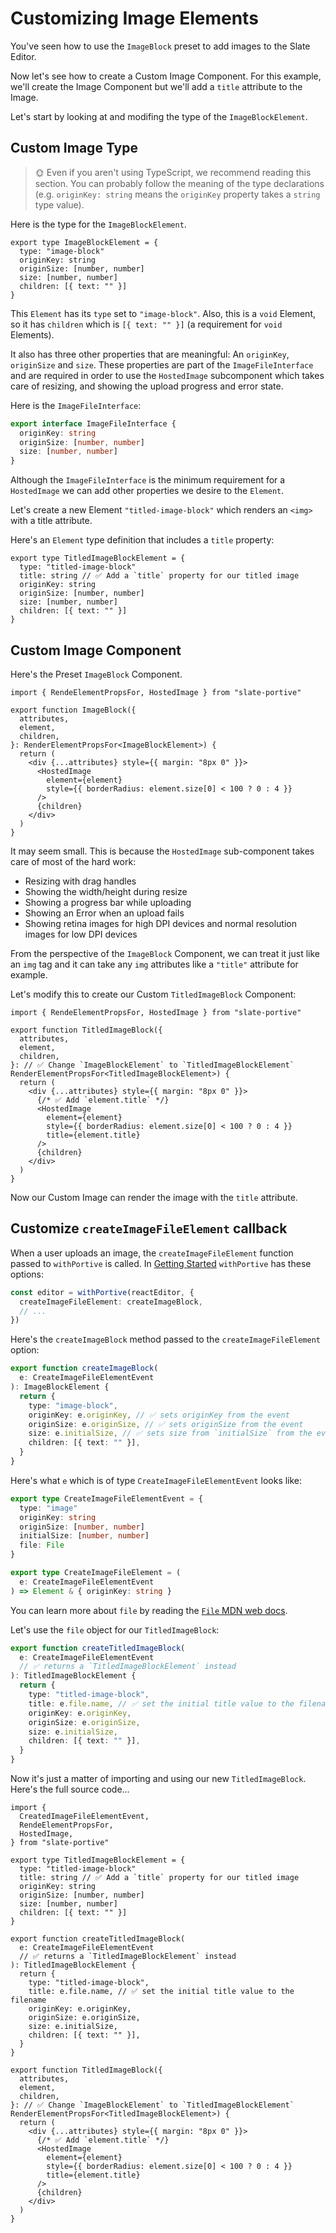 # Customizing Image Elements

You've seen how to use the `ImageBlock` preset to add images to the Slate Editor.

Now let's see how to create a Custom Image Component. For this example, we'll create the Image Component but we'll add a `title` attribute to the Image.

Let's start by looking at and modifing the type of the `ImageBlockElement`.

## Custom Image Type

> 🌞 Even if you aren't using TypeScript, we recommend reading this section. You can probably follow the meaning of the type declarations (e.g. `originKey: string` means the `originKey` property takes a `string` type value).

Here is the type for the `ImageBlockElement`.

```tsx
export type ImageBlockElement = {
  type: "image-block"
  originKey: string
  originSize: [number, number]
  size: [number, number]
  children: [{ text: "" }]
}
```

This `Element` has its `type` set to `"image-block"`. Also, this is a `void` Element, so it has `children` which is `[{ text: "" }]` (a requirement for `void` Elements).

It also has three other properties that are meaningful: An `originKey`, `originSize` and `size`. These properties are part of the `ImageFileInterface` and are required in order to use the `HostedImage` subcomponent which takes care of resizing, and showing the upload progress and error state.

Here is the `ImageFileInterface`:

```ts
export interface ImageFileInterface {
  originKey: string
  originSize: [number, number]
  size: [number, number]
}
```

Although the `ImageFileInterface` is the minimum requirement for a `HostedImage` we can add other properties we desire to the `Element`.

Let's create a new Element `"titled-image-block"` which renders an `<img>` with a title attribute.

Here's an `Element` type definition that includes a `title` property:

```tsx
export type TitledImageBlockElement = {
  type: "titled-image-block"
  title: string // ✅ Add a `title` property for our titled image
  originKey: string
  originSize: [number, number]
  size: [number, number]
  children: [{ text: "" }]
}
```

## Custom Image Component

Here's the Preset `ImageBlock` Component.

```tsx
import { RendeElementPropsFor, HostedImage } from "slate-portive"

export function ImageBlock({
  attributes,
  element,
  children,
}: RenderElementPropsFor<ImageBlockElement>) {
  return (
    <div {...attributes} style={{ margin: "8px 0" }}>
      <HostedImage
        element={element}
        style={{ borderRadius: element.size[0] < 100 ? 0 : 4 }}
      />
      {children}
    </div>
  )
}
```

It may seem small. This is because the `HostedImage` sub-component takes care of most of the hard work:

- Resizing with drag handles
- Showing the width/height during resize
- Showing a progress bar while uploading
- Showing an Error when an upload fails
- Showing retina images for high DPI devices and normal resolution images for low DPI devices

From the perspective of the `ImageBlock` Component, we can treat it just like an `img` tag and it can take any `img` attributes like a `"title"` attribute for example.

Let's modify this to create our Custom `TitledImageBlock` Component:

```tsx
import { RendeElementPropsFor, HostedImage } from "slate-portive"

export function TitledImageBlock({
  attributes,
  element,
  children,
}: // ✅ Change `ImageBlockElement` to `TitledImageBlockElement`
RenderElementPropsFor<TitledImageBlockElement>) {
  return (
    <div {...attributes} style={{ margin: "8px 0" }}>
      {/* ✅ Add `element.title` */}
      <HostedImage
        element={element}
        style={{ borderRadius: element.size[0] < 100 ? 0 : 4 }}
        title={element.title}
      />
      {children}
    </div>
  )
}
```

Now our Custom Image can render the image with the `title` attribute.

## Customize `createImageFileElement` callback

When a user uploads an image, the `createImageFileElement` function passed to `withPortive` is called. In [Getting Started](./01-getting-started.md) `withPortive` has these options:

```ts
const editor = withPortive(reactEditor, {
  createImageFileElement: createImageBlock,
  // ...
})
```

Here's the `createImageBlock` method passed to the `createImageFileElement` option:

```ts
export function createImageBlock(
  e: CreateImageFileElementEvent
): ImageBlockElement {
  return {
    type: "image-block",
    originKey: e.originKey, // ✅ sets originKey from the event
    originSize: e.originSize, // ✅ sets originSize from the event
    size: e.initialSize, // ✅ sets size from `initialSize` from the event
    children: [{ text: "" }],
  }
}
```

Here's what `e` which is of type `CreateImageFileElementEvent` looks like:

```ts
export type CreateImageFileElementEvent = {
  type: "image"
  originKey: string
  originSize: [number, number]
  initialSize: [number, number]
  file: File
}

export type CreateImageFileElement = (
  e: CreateImageFileElementEvent
) => Element & { originKey: string }
```

You can learn more about `file` by reading the [`File` MDN web docs](https://developer.mozilla.org/en-US/docs/Web/API/File).

Let's use the `file` object for our `TitledImageBlock`:

```ts
export function createTitledImageBlock(
  e: CreateImageFileElementEvent
  // ✅ returns a `TitledImageBlockElement` instead
): TitledImageBlockElement {
  return {
    type: "titled-image-block",
    title: e.file.name, // ✅ set the initial title value to the filename
    originKey: e.originKey,
    originSize: e.originSize,
    size: e.initialSize,
    children: [{ text: "" }],
  }
}
```

Now it's just a matter of importing and using our new `TitledImageBlock`. Here's the full source code...

```tsx
import {
  CreatedImageFileElementEvent,
  RendeElementPropsFor,
  HostedImage,
} from "slate-portive"

export type TitledImageBlockElement = {
  type: "titled-image-block"
  title: string // ✅ Add a `title` property for our titled image
  originKey: string
  originSize: [number, number]
  size: [number, number]
  children: [{ text: "" }]
}

export function createTitledImageBlock(
  e: CreateImageFileElementEvent
  // ✅ returns a `TitledImageBlockElement` instead
): TitledImageBlockElement {
  return {
    type: "titled-image-block",
    title: e.file.name, // ✅ set the initial title value to the filename
    originKey: e.originKey,
    originSize: e.originSize,
    size: e.initialSize,
    children: [{ text: "" }],
  }
}

export function TitledImageBlock({
  attributes,
  element,
  children,
}: // ✅ Change `ImageBlockElement` to `TitledImageBlockElement`
RenderElementPropsFor<TitledImageBlockElement>) {
  return (
    <div {...attributes} style={{ margin: "8px 0" }}>
      {/* ✅ Add `element.title` */}
      <HostedImage
        element={element}
        style={{ borderRadius: element.size[0] < 100 ? 0 : 4 }}
        title={element.title}
      />
      {children}
    </div>
  )
}
```
